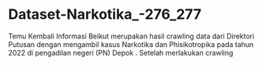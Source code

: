# Dataset-Narkotika_-276_277
Temu Kembali Informasi
 Beikut merupakan hasil crawling data dari Direktori Putusan dengan mengambil kasus Narkotika dan Phisikotropika pada tahun 2022 di pengadilan negeri (PN) Depok . Setelah merlakukan crawling

